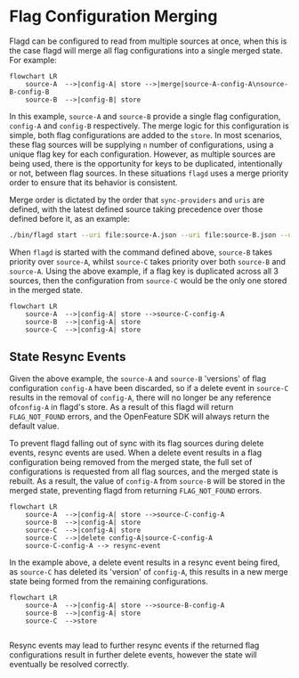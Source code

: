 # Flag Configuration Merging

Flagd can be configured to read from multiple sources at once, when this is the case flagd will merge all flag configurations into a single
merged state.
For example:

```mermaid
flowchart LR
    source-A  -->|config-A| store -->|merge|source-A-config-A\nsource-B-config-B
    source-B  -->|config-B| store
```

In this example, `source-A` and `source-B` provide a single flag configuration, `config-A` and `config-B` respectively.
The merge logic for this configuration is simple, both flag configurations are added to the `store`.
In most scenarios, these flag sources will be supplying `n` number of configurations, using a unique flag key for each configuration.
However, as multiple sources are being used, there is the opportunity for keys to be duplicated, intentionally or not, between flag sources.
In these situations `flagd` uses a merge priority order to ensure that its behavior is consistent.

Merge order is dictated by the order that `sync-providers` and `uris` are defined, with the latest defined source taking precedence over those defined before it, as an example:

```sh
./bin/flagd start --uri file:source-A.json --uri file:source-B.json --uri file:source-C.json
```

When `flagd` is started with the command defined above, `source-B` takes priority over `source-A`, whilst `source-C` takes priority over both `source-B` and `source-A`.
Using the above example, if a flag key is duplicated across all 3 sources, then the configuration from `source-C` would be the only one stored in the merged state.

```mermaid
flowchart LR
    source-A  -->|config-A| store -->source-C-config-A
    source-B  -->|config-A| store
    source-C  -->|config-A| store
```

## State Resync Events

Given the above example, the `source-A` and `source-B` 'versions' of flag configuration `config-A` have been discarded, so if a delete event in `source-C` results in the removal of `config-A`, there will no longer be any reference of`config-A` in flagd's store.
As a result of this flagd will return `FLAG_NOT_FOUND` errors, and the OpenFeature SDK will always return the default value.

To prevent flagd falling out of sync with its flag sources during delete events, resync events are used.
When a delete event results in a flag configuration being removed from the merged state, the full set of configurations is requested from all flag sources, and the merged state is rebuilt.
As a result, the value of `config-A` from `source-B` will be stored in the merged state, preventing flagd from returning `FLAG_NOT_FOUND` errors.

```mermaid
flowchart LR
    source-A  -->|config-A| store -->source-C-config-A
    source-B  -->|config-A| store
    source-C  -->|config-A| store
    source-C  -->|delete config-A|source-C-config-A
    source-C-config-A --> resync-event
```

In the example above, a delete event results in a resync event being fired, as `source-C` has deleted its 'version' of `config-A`, this results in a new merge state being formed from the remaining configurations.

```mermaid
flowchart LR
    source-A  -->|config-A| store -->source-B-config-A
    source-B  -->|config-A| store
    source-C  -->store
  
```

Resync events may lead to further resync events if the returned flag configurations result in further delete events, however the state will eventually be resolved correctly.